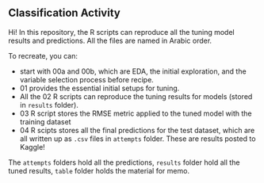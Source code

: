## Classification Activity

Hi! In this repository, the R scripts can reproduce all the tuning model results and predictions. All the files are named in Arabic order.

To recreate, you can:
- start with 00a and 00b, which are EDA, the initial exploration, and the variable selection process before recipe. 
- 01 provides the essential initial setups for tuning. 
- All the 02 R scripts can reproduce the tuning results for models (stored in `results` folder). 
- 03 R script stores the RMSE metric applied to the tuned model with the training dataset
- 04 R scipts stores all the final predictions for the test dataset, which are all written up as `.csv` files in `attempts` folder. These are results posted to Kaggle! 

The `attempts` folders hold all the predictions, `results` folder hold all the tuned results, `table` folder holds the material for memo. 
